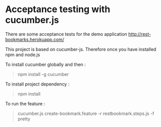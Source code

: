 Acceptance testing with cucumber.js
===================================

There are some acceptance tests for the demo application http://rest-bookmarks.herokuapp.com/

This project is based on cucumber-js. Therefore once you have installed npm and node.js

To install cucumber globally and then :
> npm install -g cucumber

To install project dependency :
> npm install

To run the feature :
> cucumber.js create-bookmark.feature -r restbookmark.steps.js -f pretty



